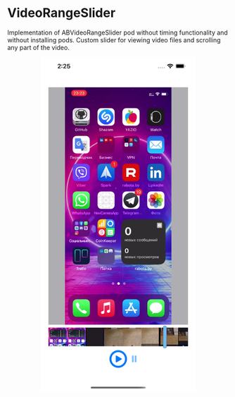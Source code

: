 # VideoRangeSlider
Implementation of ABVideoRangeSlider pod without timing functionality and without installing pods.
Custom slider for viewing video files and scrolling any part of the video.

<p align="center">
  <img src="https://github.com/karimov8899/VideoRangeSlider/blob/main/Simulator%20Screen%20Shot%20-%20iPhone%2012%20Pro%20Max%20-%202021-04-26%20at%2014.25.08.png" width="350" title="hover text"> 
</p>

